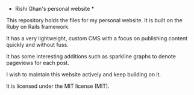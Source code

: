 * Rishi Ghan's personal website *

This repository holds the files for my personal website.
It is built on the Ruby on Rails framework.

It has a very lightweight, custom CMS with a focus on publishing
content quickly and without fuss.

It has some interesting additions such as sparkline graphs to denote pageviews for each post.

I wish to maintain this website actively and keep building on it.

It is licensed under the MIT license (MIT).
